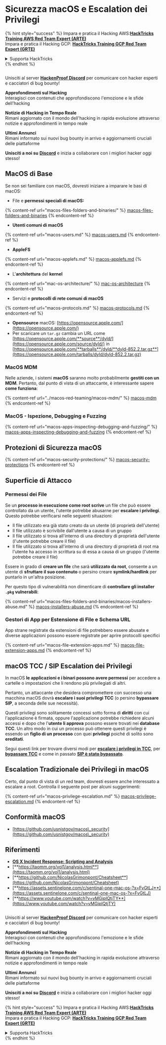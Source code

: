 # Sicurezza macOS e Escalation dei Privilegi

{% hint style="success" %}
Impara e pratica il Hacking AWS:<img src="../../.gitbook/assets/arte.png" alt="" data-size="line">[**HackTricks Training AWS Red Team Expert (ARTE)**](https://training.hacktricks.xyz/courses/arte)<img src="../../.gitbook/assets/arte.png" alt="" data-size="line">\
Impara e pratica il Hacking GCP: <img src="../../.gitbook/assets/grte.png" alt="" data-size="line">[**HackTricks Training GCP Red Team Expert (GRTE)**<img src="../../.gitbook/assets/grte.png" alt="" data-size="line">](https://training.hacktricks.xyz/courses/grte)

<details>

<summary>Supporta HackTricks</summary>

* Controlla i [**piani di abbonamento**](https://github.com/sponsors/carlospolop)!
* **Unisciti al** 💬 [**gruppo Discord**](https://discord.gg/hRep4RUj7f) o al [**gruppo telegram**](https://t.me/peass) o **seguici** su **Twitter** 🐦 [**@hacktricks\_live**](https://twitter.com/hacktricks\_live)**.**
* **Condividi trucchi di hacking inviando PR ai** [**HackTricks**](https://github.com/carlospolop/hacktricks) e [**HackTricks Cloud**](https://github.com/carlospolop/hacktricks-cloud) repos su github.

</details>
{% endhint %}

<figure><img src="../../.gitbook/assets/image (380).png" alt=""><figcaption></figcaption></figure>

Unisciti al server [**HackenProof Discord**](https://discord.com/invite/N3FrSbmwdy) per comunicare con hacker esperti e cacciatori di bug bounty!

**Approfondimenti sul Hacking**\
Interagisci con contenuti che approfondiscono l'emozione e le sfide dell'hacking

**Notizie di Hacking in Tempo Reale**\
Rimani aggiornato con il mondo dell'hacking in rapida evoluzione attraverso notizie e approfondimenti in tempo reale

**Ultimi Annunci**\
Rimani informato sui nuovi bug bounty in arrivo e aggiornamenti cruciali delle piattaforme

**Unisciti a noi su** [**Discord**](https://discord.com/invite/N3FrSbmwdy) e inizia a collaborare con i migliori hacker oggi stesso!

## MacOS di Base

Se non sei familiare con macOS, dovresti iniziare a imparare le basi di macOS:

* File e **permessi speciali di macOS:**

{% content-ref url="macos-files-folders-and-binaries/" %}
[macos-files-folders-and-binaries](macos-files-folders-and-binaries/)
{% endcontent-ref %}

* **Utenti comuni di macOS**

{% content-ref url="macos-users.md" %}
[macos-users.md](macos-users.md)
{% endcontent-ref %}

* **AppleFS**

{% content-ref url="macos-applefs.md" %}
[macos-applefs.md](macos-applefs.md)
{% endcontent-ref %}

* L'**architettura** del **kernel**

{% content-ref url="mac-os-architecture/" %}
[mac-os-architecture](mac-os-architecture/)
{% endcontent-ref %}

* Servizi e **protocolli di rete comuni di macOS**

{% content-ref url="macos-protocols.md" %}
[macos-protocols.md](macos-protocols.md)
{% endcontent-ref %}

* **Opensource** macOS: [https://opensource.apple.com/](https://opensource.apple.com/)
* Per scaricare un `tar.gz` cambia un URL come [https://opensource.apple.com/**source**/dyld/](https://opensource.apple.com/source/dyld/) in [https://opensource.apple.com/**tarballs**/dyld/**dyld-852.2.tar.gz**](https://opensource.apple.com/tarballs/dyld/dyld-852.2.tar.gz)

### MacOS MDM

Nelle aziende, i sistemi **macOS** saranno molto probabilmente **gestiti con un MDM**. Pertanto, dal punto di vista di un attaccante, è interessante sapere **come funziona**:

{% content-ref url="../macos-red-teaming/macos-mdm/" %}
[macos-mdm](../macos-red-teaming/macos-mdm/)
{% endcontent-ref %}

### MacOS - Ispezione, Debugging e Fuzzing

{% content-ref url="macos-apps-inspecting-debugging-and-fuzzing/" %}
[macos-apps-inspecting-debugging-and-fuzzing](macos-apps-inspecting-debugging-and-fuzzing/)
{% endcontent-ref %}

## Protezioni di Sicurezza macOS

{% content-ref url="macos-security-protections/" %}
[macos-security-protections](macos-security-protections/)
{% endcontent-ref %}

## Superficie di Attacco

### Permessi dei File

Se un **processo in esecuzione come root scrive** un file che può essere controllato da un utente, l'utente potrebbe abusarne per **escalare i privilegi**.\
Questo potrebbe verificarsi nelle seguenti situazioni:

* Il file utilizzato era già stato creato da un utente (di proprietà dell'utente)
* Il file utilizzato è scrivibile dall'utente a causa di un gruppo
* Il file utilizzato si trova all'interno di una directory di proprietà dell'utente (l'utente potrebbe creare il file)
* Il file utilizzato si trova all'interno di una directory di proprietà di root ma l'utente ha accesso in scrittura su di essa a causa di un gruppo (l'utente potrebbe creare il file)

Essere in grado di **creare un file** che sarà **utilizzato da root**, consente a un utente di **sfruttare il suo contenuto** o persino creare **symlink/hardlink** per puntarlo in un'altra posizione.

Per questo tipo di vulnerabilità non dimenticare di **controllare gli installer `.pkg` vulnerabili**:

{% content-ref url="macos-files-folders-and-binaries/macos-installers-abuse.md" %}
[macos-installers-abuse.md](macos-files-folders-and-binaries/macos-installers-abuse.md)
{% endcontent-ref %}

### Gestori di App per Estensione di File e Schema URL

App strane registrate da estensioni di file potrebbero essere abusate e diverse applicazioni possono essere registrate per aprire protocolli specifici

{% content-ref url="macos-file-extension-apps.md" %}
[macos-file-extension-apps.md](macos-file-extension-apps.md)
{% endcontent-ref %}

## macOS TCC / SIP Escalation dei Privilegi

In macOS **le applicazioni e i binari possono avere permessi** per accedere a cartelle o impostazioni che li rendono più privilegiati di altri.

Pertanto, un attaccante che desidera compromettere con successo una macchina macOS dovrà **escalare i suoi privilegi TCC** (o persino **bypassare SIP**, a seconda delle sue necessità).

Questi privilegi sono solitamente concessi sotto forma di **diritti** con cui l'applicazione è firmata, oppure l'applicazione potrebbe richiedere alcuni accessi e dopo che l'**utente li approva** possono essere trovati nei **database TCC**. Un altro modo in cui un processo può ottenere questi privilegi è essendo un **figlio di un processo** con quei **privilegi** poiché di solito sono **ereditati**.

Segui questi link per trovare diversi modi per [**escalare i privilegi in TCC**](macos-security-protections/macos-tcc/#tcc-privesc-and-bypasses), per [**bypassare TCC**](macos-security-protections/macos-tcc/macos-tcc-bypasses/) e come in passato [**SIP è stato bypassato**](macos-security-protections/macos-sip.md#sip-bypasses).

## Escalation Tradizionale dei Privilegi in macOS

Certo, dal punto di vista di un red team, dovresti essere anche interessato a escalare a root. Controlla il seguente post per alcuni suggerimenti:

{% content-ref url="macos-privilege-escalation.md" %}
[macos-privilege-escalation.md](macos-privilege-escalation.md)
{% endcontent-ref %}

## Conformità macOS

* [https://github.com/usnistgov/macos\_security](https://github.com/usnistgov/macos\_security)

## Riferimenti

* [**OS X Incident Response: Scripting and Analysis**](https://www.amazon.com/OS-Incident-Response-Scripting-Analysis-ebook/dp/B01FHOHHVS)
* [**https://taomm.org/vol1/analysis.html**](https://taomm.org/vol1/analysis.html)
* [**https://github.com/NicolasGrimonpont/Cheatsheet**](https://github.com/NicolasGrimonpont/Cheatsheet)
* [**https://assets.sentinelone.com/c/sentinal-one-mac-os-?x=FvGtLJ**](https://assets.sentinelone.com/c/sentinal-one-mac-os-?x=FvGtLJ)
* [**https://www.youtube.com/watch?v=vMGiplQtjTY**](https://www.youtube.com/watch?v=vMGiplQtjTY)

<figure><img src="../../.gitbook/assets/image (380).png" alt=""><figcaption></figcaption></figure>

Unisciti al server [**HackenProof Discord**](https://discord.com/invite/N3FrSbmwdy) per comunicare con hacker esperti e cacciatori di bug bounty!

**Approfondimenti sul Hacking**\
Interagisci con contenuti che approfondiscono l'emozione e le sfide dell'hacking

**Notizie di Hacking in Tempo Reale**\
Rimani aggiornato con il mondo dell'hacking in rapida evoluzione attraverso notizie e approfondimenti in tempo reale

**Ultimi Annunci**\
Rimani informato sui nuovi bug bounty in arrivo e aggiornamenti cruciali delle piattaforme

**Unisciti a noi su** [**Discord**](https://discord.com/invite/N3FrSbmwdy) e inizia a collaborare con i migliori hacker oggi stesso!

{% hint style="success" %}
Impara e pratica il Hacking AWS:<img src="../../.gitbook/assets/arte.png" alt="" data-size="line">[**HackTricks Training AWS Red Team Expert (ARTE)**](https://training.hacktricks.xyz/courses/arte)<img src="../../.gitbook/assets/arte.png" alt="" data-size="line">\
Impara e pratica il Hacking GCP: <img src="../../.gitbook/assets/grte.png" alt="" data-size="line">[**HackTricks Training GCP Red Team Expert (GRTE)**<img src="../../.gitbook/assets/grte.png" alt="" data-size="line">](https://training.hacktricks.xyz/courses/grte)

<details>

<summary>Supporta HackTricks</summary>

* Controlla i [**piani di abbonamento**](https://github.com/sponsors/carlospolop)!
* **Unisciti al** 💬 [**gruppo Discord**](https://discord.gg/hRep4RUj7f) o al [**gruppo telegram**](https://t.me/peass) o **seguici** su **Twitter** 🐦 [**@hacktricks\_live**](https://twitter.com/hacktricks\_live)**.**
* **Condividi trucchi di hacking inviando PR ai** [**HackTricks**](https://github.com/carlospolop/hacktricks) e [**HackTricks Cloud**](https://github.com/carlospolop/hacktricks-cloud) repos su github.

</details>
{% endhint %}
